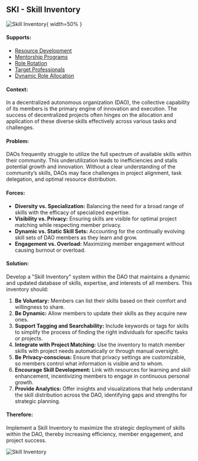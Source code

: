 ## SKI - Skill Inventory

![Skill Inventory](output/illustrations/skill_inventory.png){ width=50% }

#### Supports:

* [Resource Development](/patterns/resource_development.html)
* [Mentorship Programs](/patterns/mentorship_programs.html)
* [Role Rotation](/patterns/role_rotation.html)
* [Target Professionals](/patterns/target_professionals.html)
* [Dynamic Role Allocation](/patterns/dynamic_role_allocation.html)

#### Context:

In a decentralized autonomous organization (DAO), the collective capability of its members is the primary engine of innovation and execution. The success of decentralized projects often hinges on the allocation and application of these diverse skills effectively across various tasks and challenges.

#### Problem:

DAOs frequently struggle to utilize the full spectrum of available skills within their community. This underutilization leads to inefficiencies and stalls potential growth and innovation. Without a clear understanding of the community’s skills, DAOs may face challenges in project alignment, task delegation, and optimal resource distribution.

#### Forces:

- **Diversity vs. Specialization:** Balancing the need for a broad range of skills with the efficacy of specialized expertise.
- **Visibility vs. Privacy:** Ensuring skills are visible for optimal project matching while respecting member privacy.
- **Dynamic vs. Static Skill Sets:** Accounting for the continually evolving skill sets of DAO members as they learn and grow.
- **Engagement vs. Overload:** Maximizing member engagement without causing burnout or overload.

#### Solution:

Develop a "Skill Inventory" system within the DAO that maintains a dynamic and updated database of skills, expertise, and interests of all members. This inventory should:

1. **Be Voluntary:** Members can list their skills based on their comfort and willingness to share.
2. **Be Dynamic:** Allow members to update their skills as they acquire new ones.
3. **Support Tagging and Searchability:** Include keywords or tags for skills to simplify the process of finding the right individuals for specific tasks or projects.
4. **Integrate with Project Matching:** Use the inventory to match member skills with project needs automatically or through manual oversight.
5. **Be Privacy-conscious:** Ensure that privacy settings are customizable, so members control what information is visible and to whom.
6. **Encourage Skill Development:** Link with resources for learning and skill enhancement, incentivizing members to engage in continuous personal growth.
7. **Provide Analytics:** Offer insights and visualizations that help understand the skill distribution across the DAO, identifying gaps and strengths for strategic planning.

#### Therefore:

Implement a Skill Inventory to maximize the strategic deployment of skills within the DAO, thereby increasing efficiency, member engagement, and project success.

![Skill Inventory](output/skill_inventory_specific_graph.png)